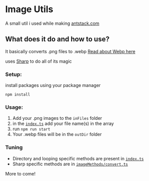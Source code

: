 # Image Utils

A small util i used while making [antstack.com](https://www.antstack.com)

## What does it do and how to use?

It basically converts .png files to .webp [Read about Webp here](https://developers.google.com/speed/webp)

uses [Sharp](https://www.npmjs.com/package/sharp) to do all of its magic

### Setup:

install packages using your package manager

```
npm install
```

### Usage:

1. Add your .png images to the `inFiles` folder
2. in the [`index.ts`](src/index.ts) add your file name(s) in the array
3. run `npm run start`
4. Your .webp files will be in the `outDir` folder

### Tuning

- Directory and looping specific methods are present in [`index.ts`](src/index.ts)
- Sharp specific methods are in [`imageMethods/convert.ts`](src/imageMethods/convert.ts)

More to come!
